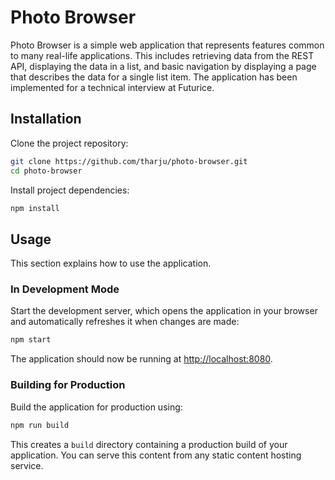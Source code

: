 
# Photo Browser

Photo Browser is a simple web application that represents features common to many real-life applications.
This includes retrieving data from the REST API, displaying the data in a list, and basic navigation by displaying a page that describes the data for a single list item.
The application has been implemented for a technical interview at Futurice.

## Installation

Clone the project repository:

```bash
git clone https://github.com/tharju/photo-browser.git
cd photo-browser
```

Install project dependencies:

```bash
npm install
```

## Usage

This section explains how to use the application.

### In Development Mode

Start the development server, which opens the application in your browser and automatically refreshes it when changes are made:

```bash
npm start
```

The application should now be running at [http://localhost:8080](http://localhost:3000).

### Building for Production

Build the application for production using:

```bash
npm run build
```

This creates a `build` directory containing a production build of your application. You can serve this content from any static content hosting service.
